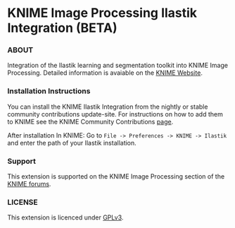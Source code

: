 KNIME Image Processing Ilastik Integration (BETA)
============
### ABOUT
Integration of the Ilastik learning and segmentation toolkit
 into KNIME Image Processing. Detailed information is avaiable on  the [KNIME Website](https://tech.knime.org/book/ilastik-integration).


### Installation Instructions
You can install the KNIME Ilastik Integration from the nightly or stable community contributions update-site.
For instructions on how to add them to KNIME see the KNIME Community Contributions [page](https://tech.knime.org/community).

After installation In KNIME: Go to ``File -> Preferences -> KNIME -> Ilastik`` and enter the path of your Ilastik installation.

### Support
This extension is supported on the KNIME Image Processing section of the [KNIME forums](https://tech.knime.org/forum/knime-image-processing).

### LICENSE
This extension is licenced under [GPLv3](http://www.gnu.org/licenses/gpl-3.0.en.html).
